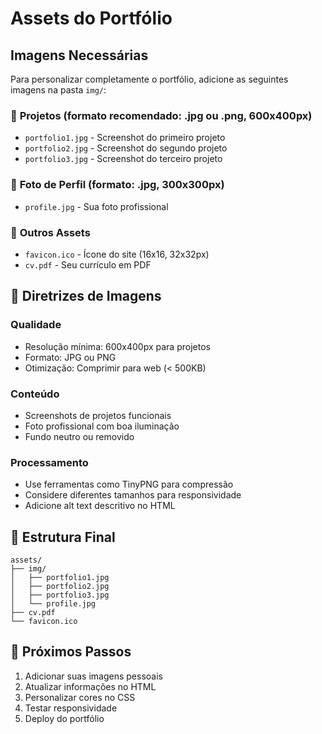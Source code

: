 # Assets do Portfólio

## Imagens Necessárias

Para personalizar completamente o portfólio, adicione as seguintes imagens na pasta `img/`:

### 📸 **Projetos** (formato recomendado: .jpg ou .png, 600x400px)
- `portfolio1.jpg` - Screenshot do primeiro projeto
- `portfolio2.jpg` - Screenshot do segundo projeto  
- `portfolio3.jpg` - Screenshot do terceiro projeto

### 👤 **Foto de Perfil** (formato: .jpg, 300x300px)
- `profile.jpg` - Sua foto profissional

### 🌟 **Outros Assets**
- `favicon.ico` - Ícone do site (16x16, 32x32px)
- `cv.pdf` - Seu currículo em PDF

## 🎨 Diretrizes de Imagens

### **Qualidade**
- Resolução mínima: 600x400px para projetos
- Formato: JPG ou PNG
- Otimização: Comprimir para web (< 500KB)

### **Conteúdo**
- Screenshots de projetos funcionais
- Foto profissional com boa iluminação
- Fundo neutro ou removido

### **Processamento**
- Use ferramentas como TinyPNG para compressão
- Considere diferentes tamanhos para responsividade
- Adicione alt text descritivo no HTML

## 📁 Estrutura Final
```
assets/
├── img/
│   ├── portfolio1.jpg
│   ├── portfolio2.jpg
│   ├── portfolio3.jpg
│   └── profile.jpg
├── cv.pdf
└── favicon.ico
```

## 🔧 Próximos Passos
1. Adicionar suas imagens pessoais
2. Atualizar informações no HTML
3. Personalizar cores no CSS
4. Testar responsividade
5. Deploy do portfólio
